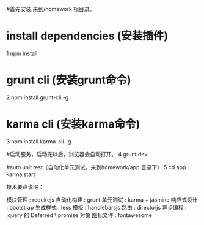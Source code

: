 
#首先安装,来到/homework 根目录。
# install dependencies (安装插件)
1 npm install

# grunt cli  (安装grunt命令)
2 npm install grunt-cli -g

# karma cli (安装karma命令)
3 npm install karma-cli -g

#启动服务，启动完以后，浏览器会自动打开。
4 grunt dev

#auto unit test（自动化单元测试，来到homework/app 目录下）
5 cd app
  karma start


技术要点说明：

模块管理       :    requirejs
自动化构建     :    grunt
单元测试       :    karma + jasmine
响应式设计     :    bootstrap 
生成样式       :    less 
模板           :    handlebarsjs
路由           :    directorjs
异步编程       :    jquery 的 Deferred \ promise 对象
图标文件       :    fontawesome


